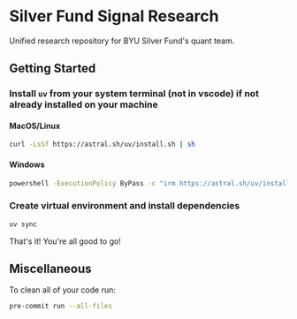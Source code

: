 # Silver Fund Signal Research
Unified research repository for BYU Silver Fund's quant team.

## Getting Started
### Install `uv` from your system terminal (not in vscode) if not already installed on your machine

#### MacOS/Linux
```bash
curl -LsSf https://astral.sh/uv/install.sh | sh
```

#### Windows
```bash
powershell -ExecutionPolicy ByPass -c "irm https://astral.sh/uv/install.ps1 | iex"
```

### Create virtual environment and install dependencies
```bash
uv sync
```
That's it! You're all good to go!

## Miscellaneous
To clean all of your code run:
```bash
pre-commit run --all-files
```
